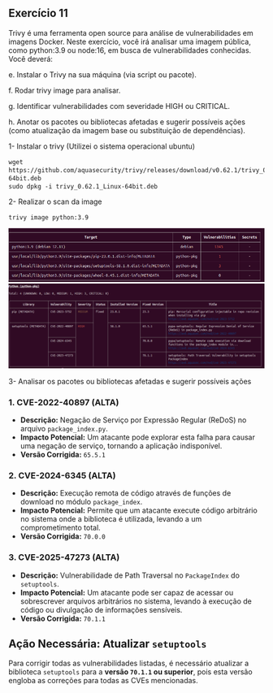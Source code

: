 ## Exercício 11

Trivy é uma ferramenta open source para análise de vulnerabilidades em imagens Docker. Neste exercício, você irá analisar uma imagem pública, como python:3.9 ou node:16, em busca de vulnerabilidades conhecidas. Você deverá:

e. Instalar o Trivy na sua máquina (via script ou pacote).

f. Rodar trivy image <nome-da-imagem> para analisar.

g. Identificar vulnerabilidades com severidade HIGH ou CRITICAL.

h. Anotar os pacotes ou bibliotecas afetadas e sugerir possíveis ações (como atualização da imagem base ou substituição de dependências).

1- Instalar o trivy (Utilizei o sistema operacional ubuntu)

```
wget https://github.com/aquasecurity/trivy/releases/download/v0.62.1/trivy_0.62.1_Linux-64bit.deb
sudo dpkg -i trivy_0.62.1_Linux-64bit.deb
```

2- Realizar o scan da image

```
trivy image python:3.9
```

![Image scan1](image1.png)
![Image scan2](image2.png)

3- Analisar os pacotes ou bibliotecas afetadas e sugerir possíveis ações

### 1. CVE-2022-40897 (ALTA)
* **Descrição:** Negação de Serviço por Expressão Regular (ReDoS) no arquivo `package_index.py`.
* **Impacto Potencial:** Um atacante pode explorar esta falha para causar uma negação de serviço, tornando a aplicação indisponível.
* **Versão Corrigida:** `65.5.1`

### 2. CVE-2024-6345 (ALTA)
* **Descrição:** Execução remota de código através de funções de download no módulo `package_index`.
* **Impacto Potencial:** Permite que um atacante execute código arbitrário no sistema onde a biblioteca é utilizada, levando a um comprometimento total.
* **Versão Corrigida:** `70.0.0`

### 3. CVE-2025-47273 (ALTA)
* **Descrição:** Vulnerabilidade de Path Traversal no `PackageIndex` do `setuptools`.
* **Impacto Potencial:** Um atacante pode ser capaz de acessar ou sobrescrever arquivos arbitrários no sistema, levando à execução de código ou divulgação de informações sensíveis.
* **Versão Corrigida:** `70.1.1`

## Ação Necessária: Atualizar `setuptools`

Para corrigir todas as vulnerabilidades listadas, é necessário atualizar a biblioteca `setuptools` para a **versão `70.1.1` ou superior**, pois esta versão engloba as correções para todas as CVEs mencionadas.
